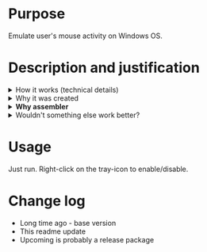 # Purpose

Emulate user's mouse activity on Windows OS.

# Description and justification

<details><summary>How it works (technical details)</summary>
<p>
  At some fixed interval it simulates tiny mouse movement (one pixel diagonal and then back).<br>
  Action is very fast and should ot be noticed by user (hopwever noticed by the operating system).
</p>

<p>
  Diagonal movement is used to handle situation when mouse cursor is at the screen's edge.<br>
  Movement only by 1 pixel only to minimize possible effect to the applications.
</p>
</details>

<details><summary>Why it was created</summary>
Someone asked me to create an application to fool (micro)managers controlling their employees and whethery they become "AFK" during work hours.<br>
<b>This was before the covid pandemy started and people were still working at the office mostly.</b>

Another reason was a dashboard displayed on a "TV" hanging on the wall in some highly<sup>*</sup>-protected office.<br>
Organization allowed only windows machines (except VM's) and enforced screensaver after 5 minutes of no user activity.

<sup>*</sup> This was a financial organization with a concierge, entry door, entry gate,
door/elevator with chip detection (in some places), separate chip-protected door on some floors, high-resolution cameras everywhere
and behind a separate door protected with more locks (and an alarm in case if door were opened too long).
So a "standard" protection for low-to-middle security office.
</details>

<details><summary><b>Why assembler</b></summary>
<ul>
<li>Because I can</li>
<li>Because this is a small task so there is no need to write a large app (like most keyboard/mouse "drivers",
ex. dell alienware control center which is included in the Microsoft Windows and weights over 500MB in the basic version)</li>
<li>Because this is a good example of a small app that people can learn from</li>
<li>Because then it consumes few resources, is small and lightweight</li>
</ul>
</details>

<details><summary>Wouldn't something else work better?</summary>
<p>There are plenty alternatives. Often heavy. Sometimes paid. Some have more features.</p>
<p>You could use auto-hotkey - it is really nice and similar features can be achieved with only a few lines of script</p>
<p>Someone might need a hardware solution</p>
<p>Overall - some other options might work better under some circumstances - it is up to you to make the decision</p>
</details>

# Usage

Just run. Right-click on the tray-icon to enable/disable.

# Change log

- Long time ago - base version
- This readme update
- Upcoming is probably a release package
